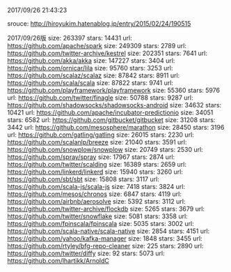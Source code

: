 2017/09/26 21:43:23

srouce: http://hiroyukim.hatenablog.jp/entry/2015/02/24/190515


2017/09/26版
size: 263397 stars: 14431 url: https://github.com/apache/spark
size: 249309 stars: 2789 url: https://github.com/twitter-archive/kestrel
size: 202351 stars: 7641 url: https://github.com/akka/akka
size: 147227 stars: 3404 url: https://github.com/ornicar/lila
size: 95760 stars: 3253 url: https://github.com/scalaz/scalaz
size: 87842 stars: 8911 url: https://github.com/scala/scala
size: 87822 stars: 9741 url: https://github.com/playframework/playframework
size: 55360 stars: 5976 url: https://github.com/twitter/finagle
size: 50788 stars: 9287 url: https://github.com/shadowsocks/shadowsocks-android
size: 34632 stars: 10421 url: https://github.com/apache/incubator-predictionio
size: 34051 stars: 6582 url: https://github.com/gitbucket/gitbucket
size: 31208 stars: 3442 url: https://github.com/mesosphere/marathon
size: 28450 stars: 3196 url: https://github.com/gatling/gatling
size: 26015 stars: 2230 url: https://github.com/scalanlp/breeze
size: 21040 stars: 3591 url: https://github.com/snowplow/snowplow
size: 20749 stars: 2530 url: https://github.com/spray/spray
size: 17967 stars: 2874 url: https://github.com/twitter/scalding
size: 16389 stars: 2659 url: https://github.com/linkerd/linkerd
size: 15940 stars: 3260 url: https://github.com/sbt/sbt
size: 15808 stars: 3117 url: https://github.com/scala-js/scala-js
size: 7418 stars: 3824 url: https://github.com/mesos/chronos
size: 6847 stars: 4119 url: https://github.com/airbnb/aerosolve
size: 5392 stars: 3112 url: https://github.com/twitter-archive/flockdb
size: 5265 stars: 3679 url: https://github.com/twitter/snowflake
size: 5081 stars: 3358 url: https://github.com/fpinscala/fpinscala
size: 5035 stars: 3002 url: https://github.com/scala-native/scala-native
size: 2854 stars: 4151 url: https://github.com/yahoo/kafka-manager
size: 1848 stars: 3455 url: https://github.com/rtyley/bfg-repo-cleaner
size: 225 stars: 2890 url: https://github.com/twitter/diffy
size: 92 stars: 5073 url: https://github.com/lhartikk/ArnoldC
